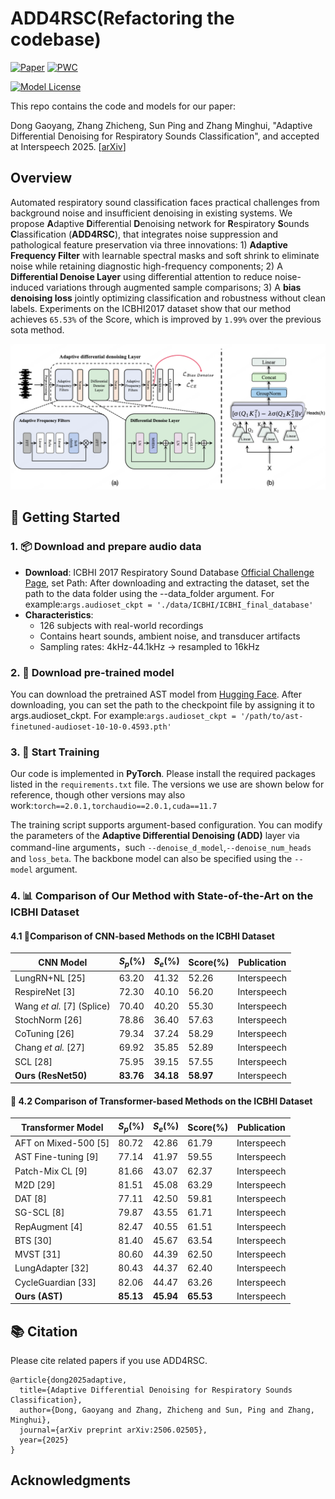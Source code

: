 # ADD4RSC(Refactoring the codebase)
[![Paper](https://img.shields.io/badge/arXiv-2506.02505-red.svg?style=flat)](https://arxiv.org/abs/2506.02505)
[![PWC](https://img.shields.io/endpoint.svg?url=https://paperswithcode.com/badge/adaptive-differential-denoising-for/audio-classification-on-icbhi-respiratory)](https://paperswithcode.com/sota/audio-classification-on-icbhi-respiratory?p=adaptive-differential-denoising-for)

[![Model License](https://img.shields.io/badge/Model_License-Apache_2.0-olive)](https://opensource.org/licenses/Apache-2.0)

This repo contains the code and models for our paper: 

Dong Gaoyang, Zhang Zhicheng, Sun Ping and Zhang Minghui, "Adaptive Differential Denoising for Respiratory Sounds Classification", and accepted at Interspeech 2025.
[[arXiv](https://arxiv.org/pdf/2506.02505)]


## Overview
Automated respiratory sound classification faces practical challenges from background noise and insufficient denoising in existing systems. We propose **A**daptive **D**ifferential **D**enoising network for **R**espiratory **S**ounds **C**lassification (**ADD4RSC**), that integrates noise suppression and pathological feature preservation via three innovations: 1) **Adaptive Frequency Filter** with learnable spectral masks and soft shrink to eliminate noise while retaining diagnostic high-frequency components; 2) A **Differential Denoise Layer** using differential attention to reduce noise-induced variations through augmented sample comparisons; 3) A **bias denoising loss** jointly optimizing classification and robustness without clean labels. Experiments on the ICBHI2017 dataset show that our method achieves `65.53%` of the Score, which is improved by `1.99%` over the previous sota method.

<p align="center">
  <img src="./image/fig_0216.png" alt="ADD4RSC model architecture" width="600"/>
</p>


## 🚀 Getting Started



### 1. 📦 Download and prepare audio data
- **Download**: ICBHI 2017 Respiratory Sound Database [Official Challenge Page](https://bhichallenge.med.auth.gr/ICBHI_2017_Challenge), set Path: After downloading and extracting the dataset, set the path to the data folder using the --data_folder argument. For example:```args.audioset_ckpt = './data/ICBHI/ICBHI_final_database'```
- **Characteristics**:
  - 126 subjects with real-world recordings
  - Contains heart sounds, ambient noise, and transducer artifacts
  - Sampling rates: 4kHz-44.1kHz → resampled to 16kHz


### 2. 🤖 Download pre-trained model
You can download the pretrained AST model from [Hugging Face](https://huggingface.co/MIT/ast-finetuned-audioset-10-10-0.4593).
After downloading, you can set the path to the checkpoint file by assigning it to args.audioset_ckpt. For example:```args.audioset_ckpt = '/path/to/ast-finetuned-audioset-10-10-0.4593.pth'```


### 3. 🧠 Start Training

Our code is implemented in **PyTorch**. Please install the required packages listed in the `requirements.txt` file. The versions we use are shown below for reference, though other versions may also work:```torch==2.0.1,torchaudio==2.0.1,cuda==11.7```


The training script supports argument-based configuration. You can modify the parameters of the **Adaptive Differential Denoising (ADD)** layer via command-line arguments，such `--denoise_d_model`,`--denoise_num_heads` and `loss_beta`. The backbone model can also be specified using the `--model` argument.




### 4. 📊 Comparison of Our Method with State-of-the-Art on the ICBHI Dataset
####  4.1 🧠Comparison of CNN-based Methods on the ICBHI Dataset
| CNN Model                    | $S_p$(%) | $S_e$(%) | Score(%) | Publication    |
|-----------------------------|----------|----------|----------|----------------|
| LungRN+NL [25]              | 63.20    | 41.32    | 52.26    | Interspeech    |
| RespireNet [3]              | 72.30    | 40.10    | 56.20    | Interspeech    |
| Wang *et al.* [7] (Splice)  | 70.40    | 40.20    | 55.30    | Interspeech    |
| StochNorm [26]              | 78.86    | 36.40    | 57.63    | Interspeech    |
| CoTuning [26]               | 79.34    | 37.24    | 58.29    | Interspeech    |
| Chang *et al.* [27]         | 69.92    | 35.85    | 52.89    | Interspeech    |
| SCL [28]                    | 75.95    | 39.15    | 57.55    | Interspeech    |
| **Ours (ResNet50)**         | **83.76**| **34.18**| **58.97**| Interspeech    |

#### 🚀 4.2 Comparison of Transformer-based Methods on the ICBHI Dataset
| Transformer Model           | $S_p$(%) | $S_e$(%) | Score(%) | Publication    |
|-----------------------------|----------|----------|----------|----------------|
| AFT on Mixed-500 [5]        | 80.72    | 42.86    | 61.79    | Interspeech    |
| AST Fine-tuning [9]         | 77.14    | 41.97    | 59.55    | Interspeech    |
| Patch-Mix CL [9]            | 81.66    | 43.07    | 62.37    | Interspeech    |
| M2D [29]                    | 81.51    | 45.08    | 63.29    | Interspeech    |
| DAT [8]                     | 77.11    | 42.50    | 59.81    | Interspeech    |
| SG-SCL [8]                  | 79.87    | 43.55    | 61.71    | Interspeech    |
| RepAugment [4]              | 82.47    | 40.55    | 61.51    | Interspeech    |
| BTS [30]                    | 81.40    | 45.67    | 63.54    | Interspeech    |
| MVST [31]                   | 80.60    | 44.39    | 62.50    | Interspeech    |
| LungAdapter [32]           | 80.43    | 44.37    | 62.40    | Interspeech    |
| CycleGuardian [33]          | 82.06    | 44.47    | 63.26    | Interspeech    |
| **Ours (AST)**              | **85.13**| **45.94**| **65.53**| Interspeech    |


## 📚 Citation

Please cite related papers if you use ADD4RSC.

```
@article{dong2025adaptive,
  title={Adaptive Differential Denoising for Respiratory Sounds Classification},
  author={Dong, Gaoyang and Zhang, Zhicheng and Sun, Ping and Zhang, Minghui},
  journal={arXiv preprint arXiv:2506.02505},
  year={2025}
}
```

## Acknowledgments

